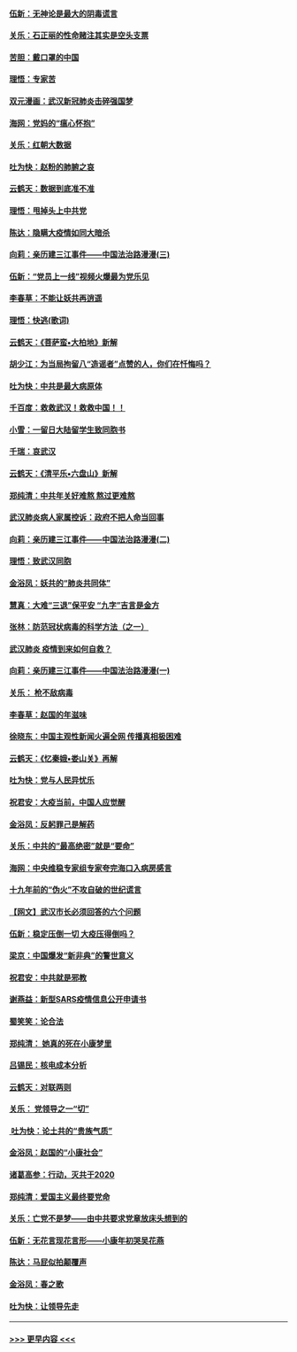 #### [伍新：无神论是最大的阴毒谎言](../pages/nsc993/n11846129.md?t=02061111) 
#### [关乐：石正丽的性命赌注其实是空头支票](../pages/nsc993/n11846109.md?t=02061111) 
#### [苦胆：戴口罩的中国](../pages/nsc993/n11845576.md?t=02061111) 
#### [理悟：专家苦](../pages/nsc993/n11845564.md?t=02061111) 
#### [双元漫画：武汉新冠肺炎击碎强国梦](../pages/nsc993/n11843320.md?t=02061111) 
#### [海网：党妈的“瘟心怀抱”](../pages/nsc993/n11840740.md?t=02061111) 
#### [关乐：红朝大数据](../pages/nsc993/n11840675.md?t=02061111) 
#### [吐为快：赵粉的肺腑之哀](../pages/nsc993/n11840618.md?t=02061111) 
#### [云鹤天：数据到底准不准](../pages/nsc993/n11840325.md?t=02061111) 
#### [理悟：甩掉头上中共党](../pages/nsc993/n11838826.md?t=02061111) 
#### [陈达：隐瞒大疫情如同大暗杀](../pages/nsc993/n11838771.md?t=02061111) 
#### [向莉：亲历建三江事件——中国法治路漫漫(三)](../pages/nsc993/n11831825.md?t=02061111) 
#### [伍新：“党员上一线”视频火爆最为党乐见](../pages/nsc993/n11838200.md?t=02061111) 
#### [李春草：不能让妖共再逍遥](../pages/nsc993/n11838102.md?t=02061111) 
#### [理悟：快逃(歌词)](../pages/nsc993/n11838083.md?t=02061111) 
#### [云鹤天：《菩萨蛮▪大柏地》新解](../pages/nsc993/n11838059.md?t=02061111) 
#### [胡少江：为当局拘留八“造谣者”点赞的人，你们在忏悔吗？](../pages/nsc993/n11836801.md?t=02061111) 
#### [吐为快：中共是最大病原体](../pages/nsc993/n11836748.md?t=02061111) 
#### [千百度：救救武汉！救救中国！！](../pages/nsc993/n11836145.md?t=02061111) 
#### [小雪：一留日大陆留学生致同胞书](../pages/nsc993/n11834624.md?t=02061111) 
#### [千瑞：哀武汉](../pages/nsc993/n11833647.md?t=02061111) 
#### [云鹤天：《清平乐▪六盘山》新解](../pages/nsc993/n11833611.md?t=02061111) 
#### [郑纯清：中共年关好难熬 熬过更难熬](../pages/nsc993/n11833489.md?t=02061111) 
#### [武汉肺炎病人家属控诉：政府不把人命当回事](../pages/nsc993/n11833205.md?t=02061111) 
#### [向莉：亲历建三江事件——中国法治路漫漫(二)](../pages/nsc993/n11829102.md?t=02061111) 
#### [理悟：致武汉同胞](../pages/nsc993/n11831522.md?t=02061111) 
#### [金浴凤：妖共的“肺炎共同体”](../pages/nsc993/n11829448.md?t=02061111) 
#### [慧真：大难“三退”保平安 “九字”吉言是金方](../pages/nsc993/n11829501.md?t=02061111) 
#### [张林：防范冠状病毒的科学方法（之一）](../pages/nsc993/n11828618.md?t=02061111) 
#### [武汉肺炎 疫情到来如何自救？](../pages/nsc993/n11827632.md?t=02061111) 
#### [向莉：亲历建三江事件——中国法治路漫漫(一)](../pages/nsc993/n11827190.md?t=02061111) 
#### [关乐： 枪不敌病毒](../pages/nsc993/n11826746.md?t=02061111) 
#### [李春草：赵国的年滋味](../pages/nsc993/n11826321.md?t=02061111) 
#### [徐晓东：中国主观性新闻火遍全网 传播真相极困难](../pages/nsc993/n11826508.md?t=02061111) 
#### [云鹤天：《忆秦娥▪娄山关》再解](../pages/nsc993/n11824682.md?t=02061111) 
#### [吐为快：党与人民异忧乐](../pages/nsc993/n11824660.md?t=02061111) 
#### [祝君安：大疫当前，中国人应觉醒](../pages/nsc993/n11821946.md?t=02061111) 
#### [金浴凤：反躬罪己是解药](../pages/nsc993/n11820280.md?t=02061111) 
#### [关乐：中共的“最高绝密”就是“要命”](../pages/nsc993/n11816946.md?t=02061111) 
#### [海网：中央维稳专家组专家夸完海口入病房感言](../pages/nsc993/n11815138.md?t=02061111) 
#### [十九年前的“伪火”不攻自破的世纪谎言](../pages/nsc993/n11813238.md?t=02061111) 
#### [【网文】武汉市长必须回答的六个问题](../pages/nsc993/n11813848.md?t=02061111) 
#### [伍新：稳定压倒一切 大疫压得倒吗？](../pages/nsc993/n11812634.md?t=02061111) 
#### [梁京：中国爆发“新非典”的警世意义](../pages/nsc993/n11812554.md?t=02061111) 
#### [祝君安：中共就是邪教](../pages/nsc993/n11812431.md?t=02061111) 
#### [谢燕益：新型SARS疫情信息公开申请书](../pages/nsc993/n11808840.md?t=02061111) 
#### [蜀笑笑：论合法](../pages/nsc993/n11808064.md?t=02061111) 
#### [郑纯清： 她真的死在小康梦里](../pages/nsc993/n11806623.md?t=02061111) 
#### [吕锡民：核电成本分析](../pages/nsc993/n11806284.md?t=02061111) 
#### [云鹤天：对联两则](../pages/nsc993/n11805957.md?t=02061111) 
#### [关乐： 党领导之一“切”](../pages/nsc993/n11804505.md?t=02061111) 
#### [ 吐为快：论土共的“贵族气质”](../pages/nsc993/n11804490.md?t=02061111) 
#### [金浴凤：赵国的“小康社会”](../pages/nsc993/n11804452.md?t=02061111) 
#### [诸葛高参：行动，灭共于2020](../pages/nsc993/n11804120.md?t=02061111) 
#### [郑纯清：爱国主义最终要党命](../pages/nsc993/n11802197.md?t=02061111) 
#### [关乐：亡党不是梦——由中共要求党章放床头想到的](../pages/nsc993/n11802156.md?t=02061111) 
#### [伍新：无花言现花言形——小康年初哭吴花燕](../pages/nsc993/n11800044.md?t=02061111) 
#### [陈达：马屁似拍颠覆声](../pages/nsc993/n11800010.md?t=02061111) 
#### [金浴凤：春之歌](../pages/nsc993/n11797687.md?t=02061111) 
#### [吐为快：让领导先走](../pages/nsc993/n11797512.md?t=02061111) 

----
#### [ >>> 更早内容 <<< ](../indexes/nsc993-earlier.md)
